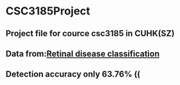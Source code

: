# CSC3185Project
## Project file for cource csc3185 in CUHK(SZ)
## Data from:[Retinal disease classification]
[Retinal disease classification]:https://www.kaggle.com/datasets/andrewmvd/retinal-disease-classification
## Detection accuracy only 63.76% ((
